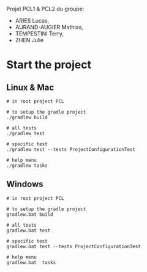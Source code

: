 Projet PCL1 & PCL2 du groupe:
- ARIES Lucas,
- AURAND-AUGIER Mathias,
- TEMPESTINI Terry,
- ZHEN Julie

# Start the project

## Linux & Mac
```shell
# in root project PCL

# to setup the gradle project 
./gradlew build

# all tests
./gradlew test

# specific test 
./gradlew test --tests ProjectConfigurationTest

# help menu 
./gradlew tasks
```
## Windows
```shell
# in root project PCL

# to setup the gradle project 
gradlew.bat build

# all tests
gradlew.bat test

# specific test 
gradlew.bat test --tests ProjectConfigurationTest

# help menu 
gradlew.bat  tasks
```